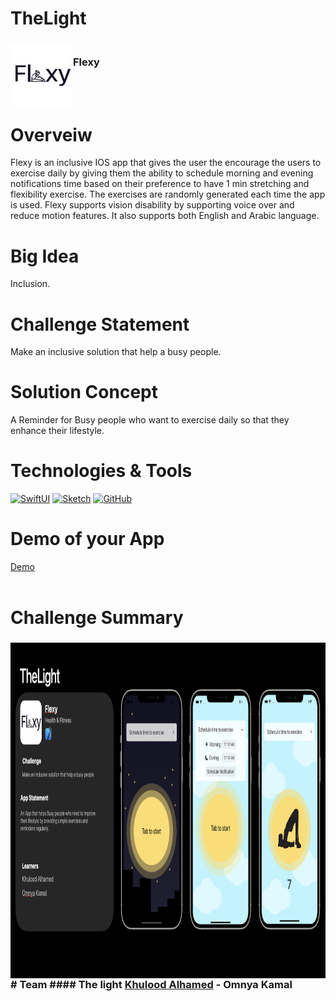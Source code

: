 # TheLight
<!-- PROJECT LOGO -->
<div>
<h3><img align="left" width="100" height="100" src="LogoIcon.png"> <br/> Flexy  <br/>
</h3>   
  </div>   
<br>
<br>




# Overveiw
Flexy is an inclusive IOS app that gives the user the encourage the users to exercise daily by giving them the ability to schedule morning and evening notifications time based on their preference to have 1 min stretching and flexibility exercise. The exercises are randomly generated each time the app is used. Flexy supports vision disability by supporting voice over and reduce motion features. It also supports both English and Arabic language. 
# Big Idea
Inclusion.

# Challenge Statement
Make an inclusive solution that help a busy people.

# Solution Concept
A Reminder for Busy people who want to exercise daily so that they enhance their lifestyle.

 # Technologies & Tools
[![SwiftUI][SwiftUI-img]][SwiftUI-url]   [![Sketch][Sketch-img]][Sketch-url]   [![GitHub][GitHub-img]][GitHub-url]

# Demo of your App
<a href="https://drive.google.com/file/d/1voRDPYBD59nTCgkxK2VCdDymXtrjr1hE/view?usp=share_link">Demo</a> <br/> <br/> </h3>   
  </div>   

# Challenge Summary
<h3><img align="left" width="959" height="537" src="Summary.png">
<br>
# Team
 #### The light
 <a href="https://www.linkedin.com/in/khulood-alhamed-73a837209/">Khulood Alhamed</a> - Omnya Kamal<a href="https://www.linkedin.com/in/omnyakamal/">
 
<!-- MARKDOWN LINKS & IMAGES -->
<!-- https://www.markdownguide.org/basic-syntax/#reference-style-links -->
[SwiftUI-img]: https://img.shields.io/badge/-SwiftUI-blue
[SwiftUI-url]: https://developer.apple.com/xcode/swiftui/
[Sketch-img]: https://img.shields.io/badge/-Sketch-yellow
[Sketch-url]: https://www.sketch.com
[GitHub-img]: https://img.shields.io/badge/-GitHub-lightgrey
[GitHub-url]: https://github.com/Khulood00/TheLight


